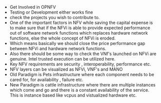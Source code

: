 * Get Involved in OPNFV
* Testing or Development either works fine
* check the projects you wish to contribute to.
* One of the important factors in NFV while saving the capital expense is to make sure that if the NFVi is able to provide expected performance out of software network functions which replaces hardware network functions, else the whole concept of NFVi is eroded.
* Which means basically we should close the price performance gap between NFVi and hardware network functions.  
* Also there should be some way to check the VNf's launched on NFVi are genuine. Intel trusted execution can be utilized here.
* Key NFV requirements are security , interoperability, performance etc.
* NFV layers can be visualized as NFVi, VNF's and MANO
* Old Paradigm is Pets infrastructure where each component needs to be cared for, for availability , failure etc. 
* New Paradigm is cattle infrastructure where there are multiple instances which come and go and there is a constant availability of the service. This is instance based like vcpus and vistualized hardware etc.

